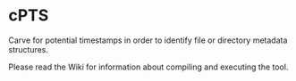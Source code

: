 # cPTS
Carve for potential timestamps in order to identify file or directory metadata structures.

Please read the Wiki for information about compiling and executing the tool.
